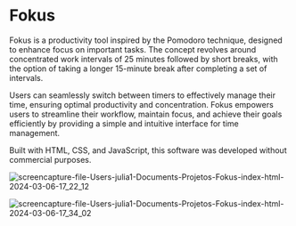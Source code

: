 # Fokus



Fokus is a productivity tool inspired by the Pomodoro technique, designed to enhance focus on important tasks. The concept revolves around concentrated work intervals of 25 minutes followed by short breaks, with the option of taking a longer 15-minute break after completing a set of intervals.

Users can seamlessly switch between timers to effectively manage their time, ensuring optimal productivity and concentration. Fokus empowers users to streamline their workflow, maintain focus, and achieve their goals efficiently by providing a simple and intuitive interface for time management.

Built with HTML, CSS, and JavaScript, this software was developed without commercial purposes.


![screencapture-file-Users-julia1-Documents-Projetos-Fokus-index-html-2024-03-06-17_22_12](https://github.com/juliamachad/Fokus/assets/64756425/66ffa0b8-2580-481a-8e4f-9dd328b493f4)


![screencapture-file-Users-julia1-Documents-Projetos-Fokus-index-html-2024-03-06-17_34_02](https://github.com/juliamachad/Fokus/assets/64756425/215a1ae3-273f-4037-b4a7-675174523ffb)
